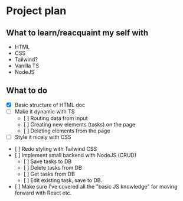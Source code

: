 # Project plan

## What to learn/reacquaint my self with

- HTML
- CSS
- Tailwind?
- Vanilla TS
- NodeJS

## What to do

- [x] Basic structure of HTML doc
- [ ] Make it dynamic with TS
  - [ ] Routing data from input
  - [ ] Creating new elements (tasks) on the page
  - [ ] Deleting elements from the page
- [ ] Style it nicely with CSS
- [ ] Redo styling with Tailwind CSS
- [ ] Implement small backend with NodeJS (CRUD)
  - [ ] Save tasks to DB
  - [ ] Delete tasks from DB
  - [ ] Get tasks from DB
  - [ ] Edit existing task, save to DB.
- [ ] Make sure I've covered all the "basic JS knowledge" for moving forward with React etc.
